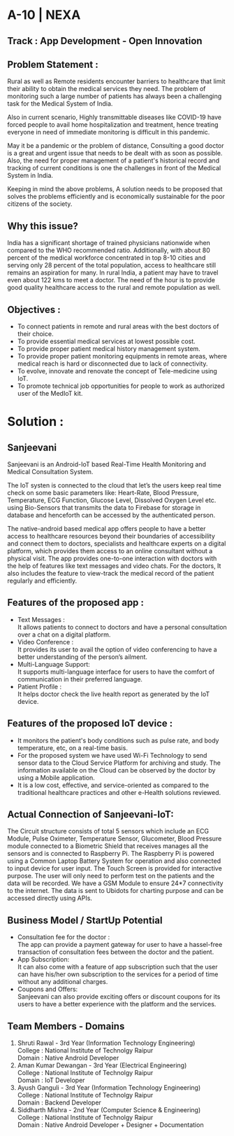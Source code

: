 # **A-10 | NEXA**
## Track : App Development - Open Innovation

## Problem Statement :
Rural as well as Remote residents encounter barriers to healthcare that limit their ability to obtain the medical services they need. The problem of monitoring such a large number of patients has always been a challenging task for the Medical System of India. 

Also in current scenario, Highly transmittable diseases like COVID-19 have forced people to avail home hospitalization and treatment, hence treating everyone in need of immediate monitoring is difficult in this pandemic. 

May it be a pandemic or the problem of distance, Consulting a good doctor is a great and urgent issue that needs to be dealt with as soon as possible. Also, the need for proper management of a patient's historical record and tracking of current conditions is one the challenges in front of the Medical System in India.

Keeping in mind the above problems, A solution needs to be proposed that solves the problems efficiently and is economically sustainable for the poor citizens of the society.

## Why this issue?
India has a significant shortage of trained physicians nationwide when compared to the WHO recommended ratio. Additionally, with about 80 percent of the medical workforce concentrated in top 8-10 cities and serving only 28 percent of the total population, access to healthcare still remains an aspiration for many. In rural India, a patient may have to travel even about 122 kms to meet a doctor. The need of the hour is to provide good quality healthcare access to the rural and remote population as well.

## Objectives :
- To connect patients in remote and rural areas with the best doctors of their choice.
- To provide essential medical services at lowest possible cost.
- To provide proper patient medical history management system.
- To provide proper patient monitoring equipments in remote areas, where medical reach is hard or disconnected due to lack of connectivity.
- To evolve, innovate and renovate the concept of Tele-medicine using IoT.
- To promote technical job opportunities for people to work as authorized user of the MedIoT kit.

# **Solution :**

## **Sanjeevani**

Sanjeevani is an Android-IoT based Real-Time Health Monitoring and Medical Consultation System. 

The IoT systen is connected to the cloud that let’s the users keep real time check on some basic parameters like: Heart-Rate, Blood Pressure, Temperature, ECG Function, Glucose Level, Dissolved Oxygen Level etc. using Bio-Sensors that transmits the data to Firebase for storage in database and henceforth can be accessed by the authenticated person.

The native-android based medical app offers people to have a better access to healthcare resources beyond their boundaries of accessibility and connect them to doctors, specialists and healthcare experts on a digital platform, which provides them access to an online consultant without a physical visit. The app provides one-to-one interaction with doctors with the help of features like text messages and video chats. For the doctors, It also includes the feature to view-track the medical record of the patient regularly and efficiently.

## Features of the proposed app :
- Text Messages :  
It allows patients to connect to doctors and have a personal consultation over a chat on a digital platform. 
- Video Conference :    
It provides its user to avail the option of video conferencing to have a better understanding of the person’s ailment.
- Multi-Language Support:   
It supports multi-language interface for users to have the comfort of communication in their preferred language.
- Patient Profile :  
It helps doctor check the live health report as generated by the IoT device.

## Features of the proposed IoT device :
- It monitors the patient's body conditions such as
pulse rate, and body temperature, etc, on a real-time basis.
- For the proposed system we have used Wi-Fi Technology to send sensor data to the Cloud Service Platform for archiving and study. The information available on the Cloud can be observed by the doctor by using a Mobile application.
- It is a low cost, effective, and service-oriented as compared to the traditional healthcare practices and other e-Health solutions reviewed.

## Actual Connection of Sanjeevani-IoT:
The Circuit structure consists of total 5 sensors which include an ECG Module, Pulse Oximeter, Temperature Sensor, Glucometer, Blood Pressure module connected to a Biometric Shield that receives manages all the sensors and is connected to Raspberry Pi. The Raspberry Pi is powered using a Common Laptop Battery System for operation and also connected to input device for user input. The Touch Screen is provided for interactive purpose. The user will only need to perform test on the patients and the data will be recorded. We have a GSM Module to ensure 24*7 connectivity to the internet. The data is sent to Ubidots for charting purpose and can be accessed directly using APIs.

## Business Model / StartUp Potential
- Consultation fee for the doctor :  
The app can provide a payment gateway for user to have a hassel-free transaction of consultation fees between the doctor and the patient.
- App Subscription:  
It can also come with a feature of app subscription such that the user can have his/her own subscription to the services for a period of time without any additional charges.
- Coupons and Offers:  
Sanjeevani can also provide exciting offers or discount coupons for its users to have a better experience with the platform and the services.

## Team Members - Domains
1. Shruti Rawal - 3rd Year (Information Technology Engineering)  
College : National Institute of Technolgy Raipur  
Domain : Native Android Developer
2. Aman Kumar Dewangan - 3rd Year (Electrical Engineering)  
College : National Institute of Technolgy Raipur  
Domain : IoT Developer
3. Ayush Ganguli - 3rd Year (Information Technology Engineering)  
College : National Institute of Technolgy Raipur  
Domain : Backend Developer
4. Siddharth Mishra - 2nd Year (Computer Science & Engineering)  
College : National Institute of Technolgy Raipur  
Domain : Native Android Developer + Designer + Documentation